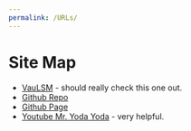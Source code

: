 ```yaml
---
permalink: /URLs/
---
```


# Site Map

* [VauLSM](https://os.vlsm.org/) - should really check this one out.
* [Github Repo](https://github.com/kolokopo/os201/)
* [Github Page](../)
* [Youtube Mr. Yoda Yoda](https://www.youtube.com/channel/UCpCmOF7bwVaKIQkvBKBXhLQ) - very helpful.

